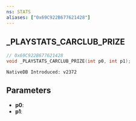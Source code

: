 ```yaml
---
ns: STATS
aliases: ["0x69C922B677621428"]
---
```

## _PLAYSTATS_CARCLUB_PRIZE

```c
// 0x69C922B677621428
void _PLAYSTATS_CARCLUB_PRIZE(int p0, int p1);
```

```
NativeDB Introduced: v2372
```

## Parameters
* **p0**:
* **p1**:
